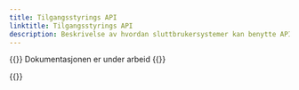 ```yaml
---
title: Tilgangsstyrings API
linktitle: Tilgangsstyrings API
description: Beskrivelse av hvordan sluttbrukersystemer kan benytte APIer knytt til tilgangsstyring i Altinn 3.
---
```


{{<notice warning>}}
Dokumentasjonen er under arbeid
{{</notice>}}

{{<children />}}